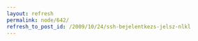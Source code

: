 ```yaml
---
layout: refresh
permalink: node/642/
refresh_to_post_id: /2009/10/24/ssh-bejelentkezs-jelsz-nlkl
---
```

